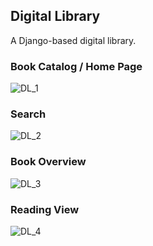 ## Digital Library
A Django-based digital library.

### Book Catalog / Home Page
![DL_1](https://github.com/user-attachments/assets/0449af79-f5cc-4387-a3b4-bb6f354c2fb9)

### Search
![DL_2](https://github.com/user-attachments/assets/f4e321d3-bdfb-45ff-800e-b1b2646e11af)

### Book Overview
![DL_3](https://github.com/user-attachments/assets/4fe080b0-21e1-4617-97f4-e2dc12beac76)

### Reading View
![DL_4](https://github.com/user-attachments/assets/5f8340f5-a06b-472a-a7d5-5a3d0cb03848)


